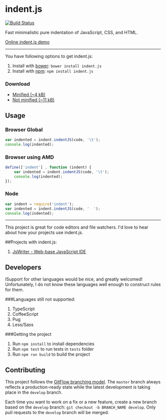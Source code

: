 # indent.js

[![Build Status](https://travis-ci.org/zebzhao/indent.js.svg?branch=master)](https://travis-ci.org/zebzhao/indent.js)

Fast minimalistic pure indentation of JavaScript, CSS, and HTML.

[Online indent.js demo](https://zebzhao.github.io/indent.js/)

---

You have following options to get indent.js:

1. Install with [bower](http://bower.io): ```bower install indent.js```
2. Install with [npm](https://www.npmjs.com): ```npm install indent.js```

### Download

* [Minified (~4 kB)](https://raw.githubusercontent.com/zebzhao/indent.js/master/lib/indent.js)
* [Not minified (~11 kB)](https://raw.githubusercontent.com/zebzhao/indent.js/master/lib/indent.js)

Usage
---

### Browser Global
```javascript
var indented = indent.indentJS(code, '\t');
console.log(indented);
```

### Browser using AMD
```javascript
define(['indent'] , function (indent) {
    var indented = indent.indentJS(code, '\t');
    console.log(indented);
});
```

### Node
```javascript
var indent = require('indent');
var indented = indent.indentJS(code, '  ');
console.log(indented);
```

---

This project is great for code editors and file watchers. I'd love to hear about how your projects use indent.js.

##Projects with indent.js:

1. [JsWriter - Web-base JavaScript IDE](https://jswriter.com/)

Developers
---

ISupport for other languages would be nice, and greatly welcomed!
Unfortunately, I do not know these languages well enough to construct rules for them.

###Languages still not supported:

1. TypeScript
2. CoffeeScript
3. Pug
4. Less/Sass

###Getting the project

1. Run `npm install` to install dependencies
2. Run `npm test` to run tests in `tests` folder
3. Run `npm run build` to build the project

## Contributing

This project follows the [GitFlow branching model](http://nvie.com/posts/a-successful-git-branching-model). The ```master``` branch always reflects a production-ready state while the latest development is taking place in the ```develop``` branch.

Each time you want to work on a fix or a new feature, create a new branch based on the ```develop``` branch: ```git checkout -b BRANCH_NAME develop```. Only pull requests to the ```develop``` branch will be merged.
